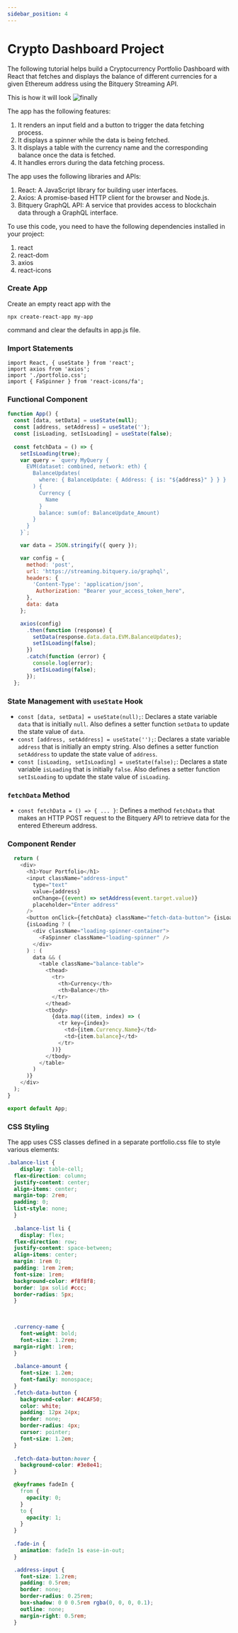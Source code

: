 ```yaml
---
sidebar_position: 4
---
```


# Crypto Dashboard Project 

The following tutorial helps build a Cryptocurrency Portfolio Dashboard with React that fetches and displays the balance of different currencies for a given Ethereum address using the Bitquery Streaming API.

This is how it will look ![finally](/img/ApplicationExamples/crypto_dashboard.gif)

The app has the following features:

1.  It renders an input field and a button to trigger the data fetching process.
2.  It displays a spinner while the data is being fetched.
3.  It displays a table with the currency name and the corresponding balance once the data is fetched.
4.  It handles errors during the data fetching process.

The app uses the following libraries and APIs:

1.  React: A JavaScript library for building user interfaces.
2.  Axios: A promise-based HTTP client for the browser and Node.js.
3.  Bitquery GraphQL API: A service that provides access to blockchain data through a GraphQL interface.

To use this code, you need to have the following dependencies installed in your project:

1. react
2. react-dom
3. axios
4. react-icons


### Create App
Create an empty react app with the
```
npx create-react-app my-app

```
command and clear the defaults in app.js file. 


### Import Statements
```
import React, { useState } from 'react';
import axios from 'axios';
import './portfolio.css';
import { FaSpinner } from 'react-icons/fa';

```
### Functional Component
```js
function App() {
  const [data, setData] = useState(null);
  const [address, setAddress] = useState('');
  const [isLoading, setIsLoading] = useState(false);
  
  const fetchData = () => {
    setIsLoading(true);
    var query = `query MyQuery {
      EVM(dataset: combined, network: eth) {
        BalanceUpdates(
          where: { BalanceUpdate: { Address: { is: "${address}" } } }
        ) {
          Currency {
            Name
          }
          balance: sum(of: BalanceUpdate_Amount)
        }
      }
    }`;

    var data = JSON.stringify({ query });

    var config = {
      method: 'post',
      url: 'https://streaming.bitquery.io/graphql',
      headers: {
        'Content-Type': 'application/json',
         Authorization: "Bearer your_access_token_here",
      },
      data: data
    };

    axios(config)
      .then(function (response) {
        setData(response.data.data.EVM.BalanceUpdates);
        setIsLoading(false);
      })
      .catch(function (error) {
        console.log(error);
        setIsLoading(false);
      });
  };

```  
### State Management with `useState` Hook

-   `const [data, setData] = useState(null);`: Declares a state variable `data` that is initially `null`. Also defines a setter function `setData` to update the state value of `data`.
-   `const [address, setAddress] = useState('');`: Declares a state variable `address` that is initially an empty string. Also defines a setter function `setAddress` to update the state value of `address`.
-   `const [isLoading, setIsLoading] = useState(false);`: Declares a state variable `isLoading` that is initially `false`. Also defines a setter function `setIsLoading` to update the state value of `isLoading`.

### `fetchData` Method

-   `const fetchData = () => { ... }`: Defines a method `fetchData` that makes an HTTP POST request to the Bitquery API to retrieve data for the entered Ethereum address.

### Component Render
```js
  return (
    <div>
      <h1>Your Portfolio</h1>
      <input className="address-input"
        type="text"
        value={address}
        onChange={(event) => setAddress(event.target.value)}
        placeholder="Enter address"
      />
      <button onClick={fetchData} className="fetch-data-button"> {isLoading ? <FaSpinner className="spinner" /> : 'Fetch data'}</button>
      {isLoading ? (
        <div className="loading-spinner-container">
          <FaSpinner className="loading-spinner" />
        </div>
      ) : (
        data && (
          <table className="balance-table">
            <thead>
              <tr>
                <th>Currency</th>
                <th>Balance</th>
              </tr>
            </thead>
            <tbody>
              {data.map((item, index) => (
                <tr key={index}>
                  <td>{item.Currency.Name}</td>
                  <td>{item.balance}</td>
                </tr>
              ))}
            </tbody>
          </table>
        )
      )}
    </div>
  );
}

export default App;
```
### CSS Styling
The app uses CSS classes defined in a separate portfolio.css file to style various elements:
```css
.balance-list {
    display: table-cell;
  flex-direction: column;
  justify-content: center;
  align-items: center;
  margin-top: 2rem;
  padding: 0;
  list-style: none;
  }
  
  .balance-list li {
    display: flex;
  flex-direction: row;
  justify-content: space-between;
  align-items: center;
  margin: 1rem 0;
  padding: 1rem 2rem;
  font-size: 1rem;
  background-color: #f8f8f8;
  border: 1px solid #ccc;
  border-radius: 5px;
  }

  
  
  .currency-name {
    font-weight: bold;
    font-size: 1.2rem;
  margin-right: 1rem;
  }
  
  .balance-amount {
    font-size: 1.2em;
    font-family: monospace;
  }
  .fetch-data-button {
    background-color: #4CAF50;
    color: white;
    padding: 12px 24px;
    border: none;
    border-radius: 4px;
    cursor: pointer;
    font-size: 1.2em;
  }
  
  .fetch-data-button:hover {
    background-color: #3e8e41;
  }

  @keyframes fadeIn {
    from {
      opacity: 0;
    }
    to {
      opacity: 1;
    }
  }
  
  .fade-in {
    animation: fadeIn 1s ease-in-out;
  }

  .address-input {
    font-size: 1.2rem;
    padding: 0.5rem;
    border: none;
    border-radius: 0.25rem;
    box-shadow: 0 0 0.5rem rgba(0, 0, 0, 0.1);
    outline: none;
    margin-right: 0.5rem;
  }
  
```